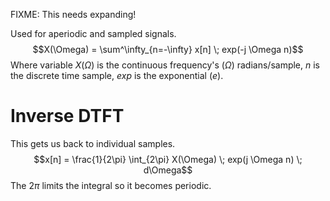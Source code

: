 FIXME: This needs expanding!

Used for aperiodic and sampled signals.
$$X(\Omega) = \sum^\infty_{n=-\infty} x[n] \; exp(-j \Omega n)$$
Where variable $X(\Omega)$ is the continuous frequency's ($\Omega$) radians/sample, $n$ is the discrete time sample, $exp$ is the exponential ($e$).

# Inverse DTFT
This gets us back to individual samples.
$$x[n] = \frac{1}{2\pi} \int_{2\pi} X(\Omega) \; exp(j \Omega n) \; d\Omega$$
The $2\pi$ limits the integral so it becomes periodic.
